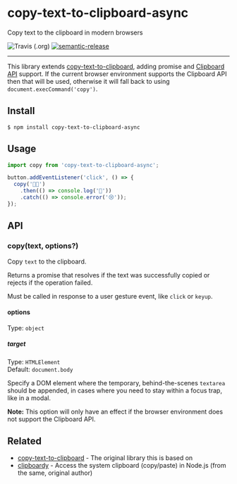 # copy-text-to-clipboard-async

Copy text to the clipboard in modern browsers

![Travis (.org)](https://img.shields.io/travis/mwiltshire/copy-text-to-clipboard-async?style=flat-square)
[![semantic-release](https://img.shields.io/badge/%20%20%F0%9F%93%A6%F0%9F%9A%80-semantic--release-e10079.svg)](https://github.com/semantic-release/semantic-release)

---

This library extends [copy-text-to-clipboard](https://github.com/sindresorhus/copy-text-to-clipboard), adding promise and [Clipboard API](https://developer.mozilla.org/en-US/docs/Web/API/Clipboard_API) support. If the current browser environment supports the Clipboard API then that will be used, otherwise it will fall back to using `document.execCommand('copy')`.

## Install

```
$ npm install copy-text-to-clipboard-async
```

## Usage

```js
import copy from 'copy-text-to-clipboard-async';

button.addEventListener('click', () => {
  copy('🦄🌈')
    .then(() => console.log('🎉'))
    .catch(() => console.error('😢'));
});
```

## API

### copy(text, options?)

Copy `text` to the clipboard.

Returns a promise that resolves if the text was successfully copied or rejects if the operation failed.

Must be called in response to a user gesture event, like `click` or `keyup`.

#### options

Type: `object`

##### target

Type: `HTMLElement`\
Default: `document.body`

Specify a DOM element where the temporary, behind-the-scenes `textarea` should be appended, in cases where you need to stay within a focus trap, like in a modal.

**Note:** This option will only have an effect if the browser environment does not support the Clipboard API.

## Related

- [copy-text-to-clipboard](https://github.com/sindresorhus/copy-text-to-clipboard) - The original library this is based on
- [clipboardy](https://github.com/sindresorhus/clipboardy) - Access the system clipboard (copy/paste) in Node.js (from the same, original author)
